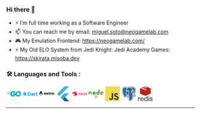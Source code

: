 ### Hi there 👋

- ⚡ I’m full time working as a Software Engineer
- 📫 You can reach me by email: miguel.soto@neogamelab.com
- 🎮 My Emulation Frontend: https://neogamelab.com/
- ⚡ My Old ELO System from Jedi Knight: Jedi Academy Games: https://skirata.misoba.dev

### :hammer_and_wrench: Languages and Tools :

<div>
    <img src="https://github.com/devicons/devicon/blob/master/icons/go/go-original-wordmark.svg" title="Go"
        **alt="Go" width="40" height="40" />
    <img src="https://github.com/devicons/devicon/blob/master/icons/dart/dart-plain-wordmark.svg" title="Dart"
        **alt="Dart" width="40" height="40" />
    <img src="https://github.com/devicons/devicon/blob/master/icons/astro/astro-original-wordmark.svg" title="Astro"
        **alt="Astro" width="40" height="40" />
    <img src="https://github.com/devicons/devicon/blob/master/icons/flutter/flutter-original.svg" title="Flutter"
        **alt="Flutter" width="40" height="40" />
    <img src="https://github.com/devicons/devicon/blob/master/icons/nestjs/nestjs-original-wordmark.svg" title="Nestjs"
        **alt="Nestjs" width="40" height="40" />
    <img src="https://github.com/devicons/devicon/blob/master/icons/nodejs/nodejs-plain-wordmark.svg" title="NodeJS"
        alt="NodeJS" width="40" height="40" />
    <img src="https://github.com/devicons/devicon/blob/master/icons/javascript/javascript-original.svg"
        title="JavaScript" alt="JavaScript" width="40" height="40" />
    <img src="https://github.com/devicons/devicon/blob/master/icons/postgresql/postgresql-plain.svg" title="PostgreSQL"
        alt="PostgreSQL" width="40" height="40" />
    <img src="https://github.com/devicons/devicon/blob/master/icons/redis/redis-original-wordmark.svg" title="Redis"
        **alt="Redis" width="40" height="40" />
    
</div>
<hr>




